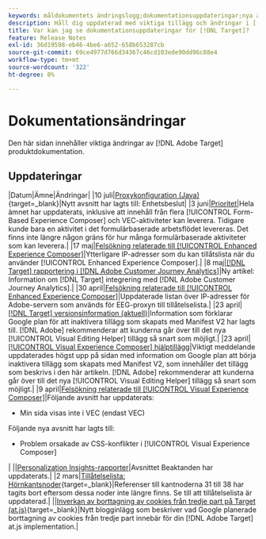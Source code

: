 ```yaml
---
keywords: måldokumentets ändringslogg;dokumentationsuppdateringar;nya ämnen;redigeringar;uppdateringar;uppdatera
description: Håll dig uppdaterad med viktiga tillägg och ändringar i [!DNL Adobe Target] dokumentation.
title: Var kan jag se dokumentationsuppdateringar för [!DNL Target]?
feature: Release Notes
exl-id: 36d19598-eb46-4be6-a652-658b653287cb
source-git-commit: 69ce4977d766d34367c46cd103ede90dd96c88e4
workflow-type: tm+mt
source-wordcount: '322'
ht-degree: 0%

---
```


# Dokumentationsändringar

Den här sidan innehåller viktiga ändringar av [!DNL Adobe Target] produktdokumentation.

## Uppdateringar

|Datum|Ämne|Ändringar| |10 juli|[Proxykonfiguration (Java)](https://experienceleague.adobe.com/en/docs/target-dev/developer/server-side/java/proxy-configuration){target=_blank}|Nytt avsnitt har lagts till: Enhetsbeslut| |3 juni|[Prioritet](/help/main/c-activities/priority.md)|Hela ämnet har uppdaterats, inklusive att innehåll från flera [!UICONTROL Form-Based Experience Composer] och VEC-aktiviteter kan leverera. Tidigare kunde bara en aktivitet i det formulärbaserade arbetsflödet levereras. Det finns inte längre någon gräns för hur många formulärbaserade aktiviteter som kan leverera.| |17 maj|[Felsökning relaterade till [!UICONTROL Enhanced Experience Composer]](/help/main/c-experiences/c-visual-experience-composer/r-troubleshoot-composer/troubleshooting-issues-related-to-the-enhanced-experience-composer-eec.md)|Ytterligare IP-adresser som du kan tillåtslista när du använder [!UICONTROL Enhanced Experience Composer].| |8 maj|[[!DNL Target] rapportering i [!DNL Adobe Customer Journey Analytics]](/help/main/c-integrating-target-with-mac/cja/target-reporting-in-cja.md)|Ny artikel: Information om [!DNL Target] integrering med [!DNL Adobe Customer Journey Analytics].| |30 april|[Felsökning relaterade till [!UICONTROL Enhanced Experience Composer]](/help/main/c-experiences/c-visual-experience-composer/r-troubleshoot-composer/troubleshooting-issues-related-to-the-enhanced-experience-composer-eec.md)|Uppdaterade listan över IP-adresser för Adobe-servern som används för EEG-proxyn till tillåtelselista.| |23 april|[[!DNL Target] versionsinformation (aktuell)](/help/main/r-release-notes/release-notes.md)|Information som förklarar Google plan för att inaktivera tillägg som skapats med Manifest V2 har lagts till. [!DNL Adobe] rekommenderar att kunderna går över till det nya [!UICONTROL Visual Editing Helper] tillägg så snart som möjligt.| |23 april|[[!UICONTROL Visual Experience Composer] hjälptillägg](/help/main/c-experiences/c-visual-experience-composer/r-troubleshoot-composer/vec-helper-browser-extension.md)|Viktigt meddelande uppdaterades högst upp på sidan med information om Google plan att börja inaktivera tillägg som skapats med Manifest V2, som innehåller det tillägg som beskrivs i den här artikeln. [!DNL Adobe] rekommenderar att kunderna går över till det nya [!UICONTROL Visual Editing Helper] tillägg så snart som möjligt.| |9 april|[Felsökning relaterade till [!UICONTROL Visual Experience Composer]](/help/main/c-experiences/c-visual-experience-composer/r-troubleshoot-composer/troubleshooting-issues-related-to-the-visual-experience-composer-vec.md)|Följande avsnitt har uppdaterats:<ul><li>Min sida visas inte i VEC (endast VEC)</li></ul>Följande nya avsnitt har lagts till:<ul><li>Problem orsakade av CSS-konflikter i [!UICONTROL Visual Experience Composer]</li></ul>| ||[Personalization Insights-rapporter](/help/main/c-reports/c-personalization-insights-reports/personalization-insights-reports.md)|Avsnittet Beaktanden har uppdaterats.| |2 mars|[Tillåtelselista: Hörnkantsnoder](https://experienceleague.adobe.com/en/docs/target-dev/developer/implementation/privacy/allowlist-edges){target=_blank}|Referenser till kantnoderna 31 till 38 har tagits bort eftersom dessa noder inte längre finns. Se till att tillåtelselista är uppdaterad.| ||[Inverkan av borttagning av cookies från tredje part på Target (at.js)](https://experienceleague.adobe.com/docs/target-dev/assets/third_party_cookie_deprecation){target=_blank}|Nytt blogginlägg som beskriver vad Google planerade borttagning av cookies från tredje part innebär för din [!DNL Adobe Target] at.js implementation.|